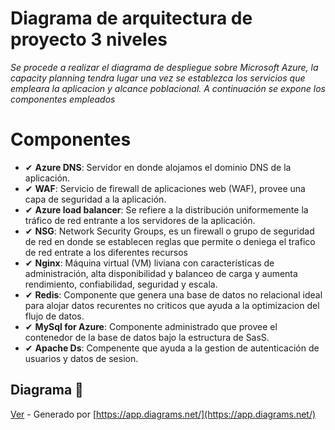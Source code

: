 # Diagrama de arquitectura de proyecto 3 niveles

_Se procede a realizar el diagrama de despliegue sobre Microsoft Azure, la capacity planning tendra lugar una vez se establezca los servicios que empleara la aplicacion y alcance poblacional._
_A continuación se expone los componentes empleados_

# Componentes

* ✔ **Azure DNS**: Servidor en donde alojamos el dominio DNS de la aplicación.
* ✔ **WAF**: Servicio de firewall de aplicaciones web (WAF), provee una capa de seguridad a la aplicación.
* ✔ **Azure load balancer**: Se refiere a la distribución uniformemente la tráfico de red entrante a los servidores de la aplicación.
* ✔ **NSG**: Network Security Groups, es un firewall o grupo de seguridad de red en donde se establecen reglas que permite o deniega el trafico de red entrate a los diferentes recursos
* ✔ **Nginx**: Máquina virtual (VM) liviana con características de administración, alta disponibilidad y balanceo de carga y aumenta rendimiento, confiabilidad, seguridad y escala. 
* ✔ **Redis**: Componente que genera una base de datos no relacional ideal para alojar datos recurentes no criticos que ayuda a la optimizacion del flujo de datos.
* ✔ **MySql for Azure**: Componente administrado que provee el contenedor de la base de datos bajo la estructura de SasS.
* ✔ **Apache Ds**: Compenente que ayuda a la gestion de autenticación de usuarios y datos de sesion.


## Diagrama 📌

[Ver](https://viewer.diagrams.net/?highlight=0000ff&edit=_blank&layers=1&nav=1&title=Untitled%20Diagram.drawio#Uhttps%3A%2F%2Fraw.githubusercontent.com%2Falexrodriguez1218%2Ftest-architecting%2Fmaster%2FUntitled%2520Diagram.drawio) - Generado por [https://app.diagrams.net/](https://app.diagrams.net/)


